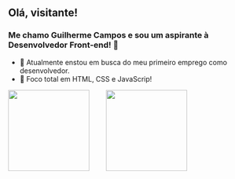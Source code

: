 ## Olá, visitante!
### Me chamo Guilherme Campos e sou um aspirante à Desenvolvedor Front-end! 👋

- 🔭 Atualmente enstou em busca do meu primeiro emprego como desenvolvedor.
- :muscle: Foco total em HTML, CSS e JavaScrip!

<div>
  <img height="165em" style="margin-right: 30px;" src="https://github-readme-stats.vercel.app/api?username=Campos2002&show_icons=true&theme=outrun">
  <img height="165em" src="https://github-readme-stats.vercel.app/api/top-langs/?username=Campos2002&theme=outrun">
</div
